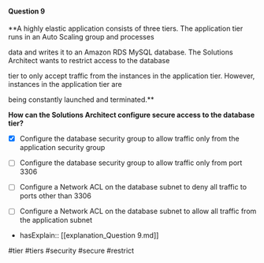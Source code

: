#### Question  9


**A highly elastic application consists of three tiers. The application tier runs in an Auto Scaling group and processes

data and writes it to an Amazon RDS MySQL database. The Solutions Architect wants to restrict access to the database

tier to only accept traffic from the instances in the application tier. However, instances in the application tier are

being constantly launched and terminated.**


**How can the Solutions Architect configure secure access to the database tier?**


- [x] Configure the database security group to allow traffic only from the application security group


- [ ] Configure the database security group to allow traffic only from port 3306


- [ ] Configure a Network ACL on the database subnet to deny all traffic to ports other than 3306


- [ ] Configure a Network ACL on the database subnet to allow all traffic from the application subnet



- hasExplain:: [[explanation_Question  9.md]]

#tier #tiers #security #secure #restrict 